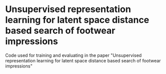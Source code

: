 # Unsupervised representation learning for latent space distance based search of footwear impressions
Code used for training and evaluating in the paper "Unsupervised representation learning for latent space distance based search of footwear impressions"
